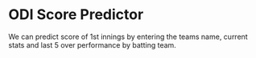 # ODI Score Predictor

We can predict score of 1st innings by entering the teams name, current stats and last 5 over performance by batting team.
